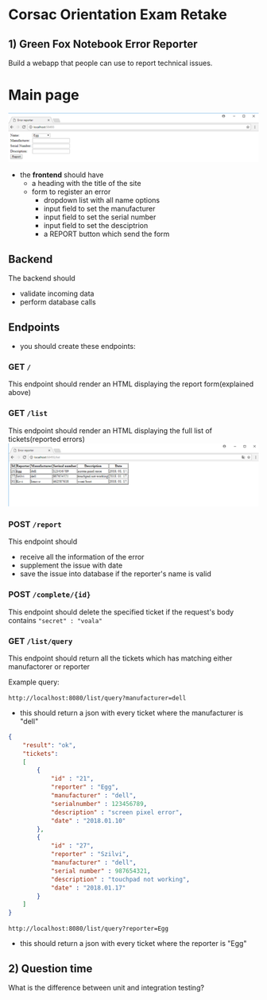 # Corsac Orientation Exam Retake

## 1) Green Fox Notebook Error Reporter

Build a webapp that people can use to report technical issues.

# Main page

![main](assets/corsac-ori-form.png)

- the **frontend** should have
    - a heading with the title of the site
    - form to register an error
      - dropdown list with all name options
      - input field to set the manufacturer
      - input field to set the serial number
      - input field to set the desciptrion
      - a REPORT button which send the form

## Backend
The backend should
  - validate incoming data
  - perform database calls

## Endpoints
- you should create these endpoints:

### GET `/`
This endpoint should render an HTML displaying the report form(explained above)

### GET `/list`
This endpoint should render an HTML displaying the full list of tickets(reported errors)
![list example](assets/corsac-ori-list.png)

### POST `/report`
This endpoint should 
  - receive all the information of the error
  - supplement the issue with date
  - save the issue into database if the reporter's name is valid

### POST `/complete/{id}`
This endpoint should delete the specified ticket if the request's body contains `"secret" : "voala"`
  
### GET `/list/query`
This endpoint should return all the tickets which has matching either manufactorer or reporter

Example query:

`http://localhost:8080/list/query?manufacturer=dell`

- this should return a json with every ticket where the manufacturer is "dell"

```json
{
    "result": "ok",
    "tickets":
    [
        {
            "id" : "21",
            "reporter" : "Egg",
            "manufacturer" : "dell",
            "serialnumber" : 123456789,
            "description" : "screen pixel error",
            "date" : "2018.01.10"
        },
        {
            "id" : "27",
            "reporter" : "Szilvi",
            "manufacturer" : "dell",
            "serial number" : 987654321,
            "description" : "touchpad not working",
            "date" : "2018.01.17"
        }
    ]
}
```

`http://localhost:8080/list/query?reporter=Egg`

- this should return a json with every ticket where the reporter is "Egg"

## 2) Question time
  What is the difference between unit and integration testing?